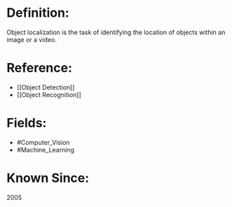 

# Definition:
Object localization is the task of identifying the location of objects within an image or a video.

# Reference:
- [[Object Detection]]
- [[Object Recognition]]

# Fields: 
- #Computer_Vision
- #Machine_Learning

# Known Since:
2005

